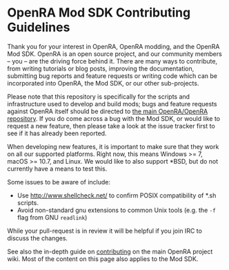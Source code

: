 # OpenRA Mod SDK Contributing Guidelines

Thank you for your interest in OpenRA, OpenRA modding, and the OpenRA Mod SDK.  OpenRA is an open source project, and our community members – you – are the driving force behind it.  There are many ways to contribute, from writing tutorials or blog posts, improving the documentation, submitting bug reports and feature requests or writing code which can be incorporated into OpenRA, the Mod SDK, or our other sub-projects.

Please note that this repository is specifically for the scripts and infrastructure used to develop and build mods; bugs and feature requests against OpenRA itself should be directed to [the main OpenRA/OpenRA repository](https://github.com/OpenRA/OpenRA).  If you do come across a bug with the Mod SDK, or would like to request a new feature, then please take a look at the issue tracker first to see if it has already been reported.

When developing new features, it is important to make sure that they work on all our supported platforms.  Right now, this means Windows >= 7, macOS >= 10.7, and Linux.  We would like to also support *BSD, but do not currently have a means to test this.

Some issues to be aware of include:
* Use http://www.shellcheck.net/ to confirm POSIX compatibility of *.sh scripts.
* Avoid non-standard gnu extensions to common Unix tools (e.g. the `-f` flag from GNU `readlink`)

While your pull-request is in review it will be helpful if you join IRC to discuss the changes.

See also the in-depth guide on [contributing](https://github.com/OpenRA/OpenRA/wiki/Contributing) on the main OpenRA project wiki.  Most of the content on this page also applies to the Mod SDK.